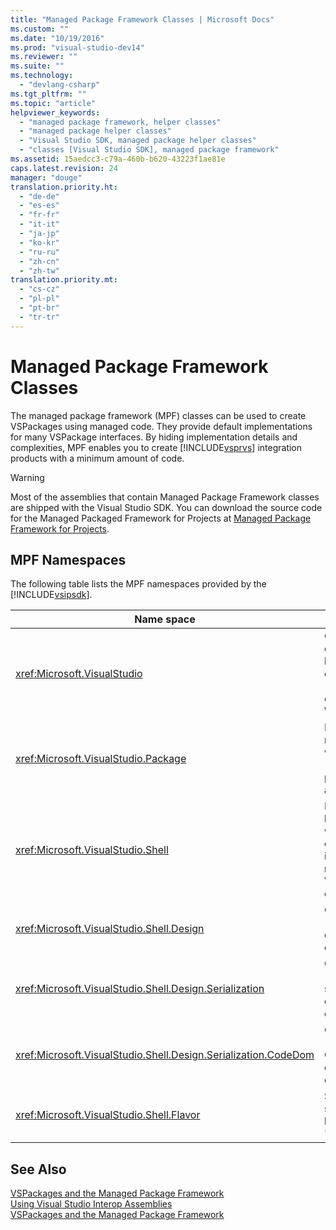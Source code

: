 ```yaml
---
title: "Managed Package Framework Classes | Microsoft Docs"
ms.custom: ""
ms.date: "10/19/2016"
ms.prod: "visual-studio-dev14"
ms.reviewer: ""
ms.suite: ""
ms.technology: 
  - "devlang-csharp"
ms.tgt_pltfrm: ""
ms.topic: "article"
helpviewer_keywords: 
  - "managed package framework, helper classes"
  - "managed package helper classes"
  - "Visual Studio SDK, managed package helper classes"
  - "classes [Visual Studio SDK], managed package framework"
ms.assetid: 15aedcc3-c79a-460b-b620-43223f1ae81e
caps.latest.revision: 24
manager: "douge"
translation.priority.ht: 
  - "de-de"
  - "es-es"
  - "fr-fr"
  - "it-it"
  - "ja-jp"
  - "ko-kr"
  - "ru-ru"
  - "zh-cn"
  - "zh-tw"
translation.priority.mt: 
  - "cs-cz"
  - "pl-pl"
  - "pt-br"
  - "tr-tr"
---
```

# Managed Package Framework Classes
The managed package framework (MPF) classes can be used to create VSPackages using managed code. They provide default implementations for many VSPackage interfaces. By hiding implementation details and complexities, MPF enables you to create [!INCLUDE[vsprvs](../code-quality/includes/vsprvs_md.md)] integration products with a minimum amount of code.  
  
> [!WARNING]
>  Most of the assemblies that contain Managed Package Framework classes are shipped with the Visual Studio SDK. You can download the source code for the Managed Packaged Framework for Projects at [Managed Package Framework for Projects](http://mpfproj11.codeplex.com/).  
  
## MPF Namespaces  
 The following table lists the MPF namespaces provided by the [!INCLUDE[vsipsdk](../extensibility/includes/vsipsdk_md.md)].  
  
|Name space|Contents|  
|----------------|--------------|  
|<xref:Microsoft.VisualStudio>|Contains useful classes for handling COM errors, [!INCLUDE[vsprvs](../code-quality/includes/vsprvs_md.md)] constants, and Win32 windows.|  
|<xref:Microsoft.VisualStudio.Package>|Includes managed code wrappers for [!INCLUDE[vsprvs](../code-quality/includes/vsprvs_md.md)] projects, editors, and MSBuild.|  
|<xref:Microsoft.VisualStudio.Shell>|Includes MPF base classes from which you can derive an implementation of many common Visual Studio objects.|  
|<xref:Microsoft.VisualStudio.Shell.Design>|Contains [!INCLUDE[vsprvs](../code-quality/includes/vsprvs_md.md)] designer extensions.|  
|<xref:Microsoft.VisualStudio.Shell.Design.Serialization>|Contains [!INCLUDE[vsprvs](../code-quality/includes/vsprvs_md.md)] serialization designer extensions.|  
|<xref:Microsoft.VisualStudio.Shell.Design.Serialization.CodeDom>|Contains [!INCLUDE[vsprvs](../code-quality/includes/vsprvs_md.md)] CodeDom designer extensions.|  
|<xref:Microsoft.VisualStudio.Shell.Flavor>|Supports project subtypes (also known as "flavors").|  
  
## See Also  
 [VSPackages and the Managed Package Framework](../misc/vspackages-and-the-managed-package-framework.md)   
 [Using Visual Studio Interop Assemblies](../extensibility/using-visual-studio-interop-assemblies.md)   
 [VSPackages and the Managed Package Framework](../misc/vspackages-and-the-managed-package-framework.md)